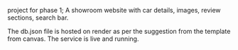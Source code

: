 project for phase 1;
A showroom website with car details, images, review sections, search bar.

The db.json file is hosted on render as per the suggestion from the template from canvas. The service is live and running.